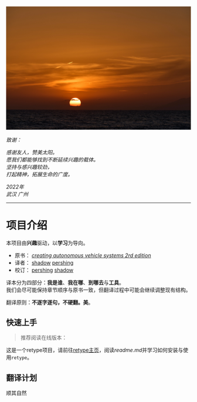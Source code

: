 ![](/static/face/wolfgang-hasselmann.jpg)

*致谢：*  

*感谢友人，赞美太阳。  
愿我们都能够找到不断延续兴趣的载体。  
坚持与感兴趣较劲，  
打起精神，拓展生命的广度。*

*2022年  
武汉 广州*

---

# 项目介绍

本项目由**兴趣**驱动，以**学习**为导向。  

- 原书： *[creating autonomous vehicle systems 2rd edition](https://www.amazon.com/Creating-Autonomous-Synthesis-Lectures-Computer/dp/1681739372)*  
- 译者： [shadow](https://github.com/xiaodong2077) [pershing](https://github.com/PershingY)
- 校订： [pershing](https://github.com/PershingY) [shadow](https://github.com/xiaodong2077)

译本分为四部分：**我是谁**、**我在哪**、**到哪去**与**工具**。  
我们会尽可能保持章节顺序与原书一致，但翻译过程中可能会继续调整现有结构。

翻译原则：**不逐字逐句，不硬翻。美**。

## 快速上手

> 推荐阅读在线版本：

这是一个retype项目，请前往[retype主页](https://github.com/retypeapp/retype)，阅读*readme.md*并学习如何安装与使用`retype`。

## 翻译计划

顺其自然